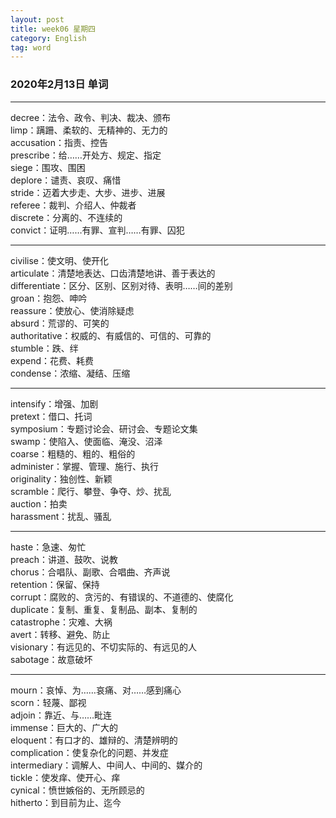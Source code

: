 ```yaml
---
layout: post  
title: week06 星期四  
category: English  
tag: word  
---
```

### 2020年2月13日 单词
- - -
decree：法令、政令、判决、裁决、颁布  
limp：蹒跚、柔软的、无精神的、无力的  
accusation：指责、控告  
prescribe：给……开处方、规定、指定  
siege：围攻、围困  
deplore：谴责、哀叹、痛惜  
stride：迈着大步走、大步、进步、进展  
referee：裁判、介绍人、仲裁者  
discrete：分离的、不连续的  
convict：证明……有罪、宣判……有罪、囚犯  
- - -
civilise：使文明、使开化  
articulate：清楚地表达、口齿清楚地讲、善于表达的  
differentiate：区分、区别、区别对待、表明……间的差别  
groan：抱怨、呻吟  
reassure：使放心、使消除疑虑  
absurd：荒谬的、可笑的  
authoritative：权威的、有威信的、可信的、可靠的  
stumble：跌、绊  
expend：花费、耗费  
condense：浓缩、凝结、压缩  
- - -
intensify：增强、加剧  
pretext：借口、托词  
symposium：专题讨论会、研讨会、专题论文集  
swamp：使陷入、使面临、淹没、沼泽  
coarse：粗糙的、粗的、粗俗的  
administer：掌握、管理、施行、执行  
originality：独创性、新颖  
scramble：爬行、攀登、争夺、炒、扰乱  
auction：拍卖  
harassment：扰乱、骚乱  
- - -
haste：急速、匆忙  
preach：讲道、鼓吹、说教  
chorus：合唱队、副歌、合唱曲、齐声说  
retention：保留、保持  
corrupt：腐败的、贪污的、有错误的、不道德的、使腐化  
duplicate：复制、重复、复制品、副本、复制的  
catastrophe：灾难、大祸  
avert：转移、避免、防止  
visionary：有远见的、不切实际的、有远见的人  
sabotage：故意破坏  
- - -
mourn：哀悼、为……哀痛、对……感到痛心  
scorn：轻蔑、鄙视  
adjoin：靠近、与……毗连  
immense：巨大的、广大的  
eloquent：有口才的、雄辩的、清楚辨明的  
complication：使复杂化的问题、并发症  
intermediary：调解人、中间人、中间的、媒介的  
tickle：使发痒、使开心、痒  
cynical：愤世嫉俗的、无所顾忌的  
hitherto：到目前为止、迄今